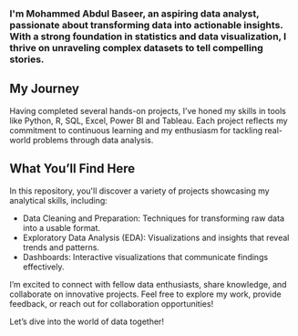 ### I'm Mohammed Abdul Baseer, an aspiring data analyst, passionate about transforming data into actionable insights. With a strong foundation in statistics and data visualization, I thrive on unraveling complex datasets to tell compelling stories.

## My Journey
Having completed several hands-on projects, I’ve honed my skills in tools like Python, R, SQL, Excel, Power BI and Tableau. Each project reflects my commitment to continuous learning and my enthusiasm for tackling real-world problems through data analysis.

## What You’ll Find Here
In this repository, you'll discover a variety of projects showcasing my analytical skills, including:
* Data Cleaning and Preparation: Techniques for transforming raw data into a usable format.
* Exploratory Data Analysis (EDA): Visualizations and insights that reveal trends and patterns.
* Dashboards: Interactive visualizations that communicate findings effectively.

I’m excited to connect with fellow data enthusiasts, share knowledge, and collaborate on innovative projects. Feel free to explore my work, provide feedback, or reach out for collaboration opportunities!

Let’s dive into the world of data together!


<!---
m-a-b-1/m-a-b-1 is a ✨ special ✨ repository because its `README.md` (this file) appears on your GitHub profile.
You can click the Preview link to take a look at your changes.
--->
